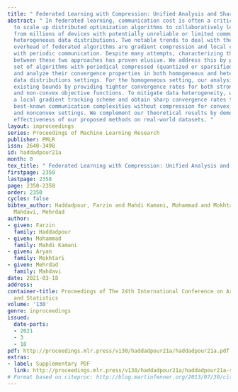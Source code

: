 ```yaml
---
title: " Federated Learning with Compression: Unified Analysis and Sharp Guarantees "
abstract: " In federated learning, communication cost is often a critical bottleneck
  to scale up distributed optimization algorithms to collaboratively learn a model
  from millions of devices with potentially unreliable or limited communication and
  heterogeneous data distributions. Two notable trends to deal with the communication
  overhead of federated algorithms are gradient compression and local computation
  with periodic communication. Despite many attempts, characterizing the relationship
  between these two approaches has proven elusive. We address this by proposing a
  set of algorithms with periodical compressed (quantized or sparsified) communication
  and analyze their convergence properties in both homogeneous and heterogeneous local
  data distributions settings. For the homogeneous setting, our analysis improves
  existing bounds by providing tighter convergence rates for both strongly convex
  and non-convex objective functions. To mitigate data heterogeneity, we introduce
  a local gradient tracking scheme and obtain sharp convergence rates that match the
  best-known communication complexities without compression for convex, strongly convex,
  and nonconvex settings. We complement our theoretical results by demonstrating the
  effectiveness of our proposed methods on real-world datasets. "
layout: inproceedings
series: Proceedings of Machine Learning Research
publisher: PMLR
issn: 2640-3498
id: haddadpour21a
month: 0
tex_title: " Federated Learning with Compression: Unified Analysis and Sharp Guarantees "
firstpage: 2350
lastpage: 2358
page: 2350-2358
order: 2350
cycles: false
bibtex_author: Haddadpour, Farzin and Mahdi Kamani, Mohammad and Mokhtari, Aryan and
  Mahdavi, Mehrdad
author:
- given: Farzin
  family: Haddadpour
- given: Mohammad
  family: Mahdi Kamani
- given: Aryan
  family: Mokhtari
- given: Mehrdad
  family: Mahdavi
date: 2021-03-18
address:
container-title: Proceedings of The 24th International Conference on Artificial Intelligence
  and Statistics
volume: '130'
genre: inproceedings
issued:
  date-parts:
  - 2021
  - 3
  - 18
pdf: http://proceedings.mlr.press/v130/haddadpour21a/haddadpour21a.pdf
extras:
- label: Supplementary PDF
  link: http://proceedings.mlr.press/v130/haddadpour21a/haddadpour21a-supp.pdf
# Format based on citeproc: http://blog.martinfenner.org/2013/07/30/citeproc-yaml-for-bibliographies/
---
```

